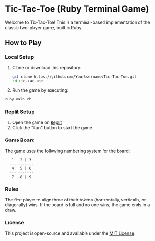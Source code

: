 # Tic-Tac-Toe (Ruby Terminal Game)

Welcome to Tic-Tac-Toe! This is a terminal-based implementation of the classic two-player game, built in Ruby.

## How to Play

### Local Setup
1. Clone or download this repository:
   ```bash
   git clone https://github.com/YourUsername/Tic-Tac-Toe.git
   cd Tic-Tac-Toe
2. Run the game by executing:
  ```bash
  ruby main.rb
  ```

### Replit Setup
1. Open the game on [Replit](https://replit.com/@gimenezjr5/Tic-Tac-Toe?v=1)
2. Click the "Run" button to start the game.

### Game Board
The game uses the following numbering system for the board:
```
   1 | 2 | 3
  -----------
   4 | 5 | 6
  -----------
   7 | 8 | 9
```

### Rules
The first player to align three of their tokens (horizontally, vertically, or diagonally) wins.
If the board is full and no one wins, the game ends in a draw.

### License
This project is open-source and available under the  [MIT License](LICENSE).
